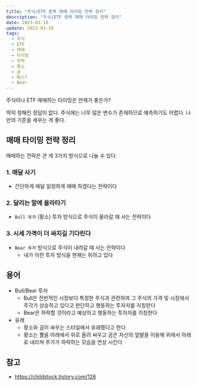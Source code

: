 ```yaml
---
title: "주식/ETF 종목 매매 타이밍 전략 정리"
description: "주식/ETF 종목 매매 타이밍 전략 정리"
date: 2023-03-18
update: 2023-03-18
tags:
  - 주식
  - ETF
  - 매매
  - 타이밍
  - 전략
  - 황소
  - 곰
  - Bull
  - Bear
---
```


주식이나 ETF 매매하는 타이밍은 언제가 좋은가?

딱히 정해진 정답이 없다. 주식에는 너무 많은 변수가 존재하므로 예측하기도 어렵다. 나만의 기준을 세우는 게 좋다.

## 매매 타이밍 전략 정리

매매하는 전략은 큰 게 3가지 방식으로 나눌 수 있다.

### 1. 매달 사기

- 간단하게 매달 일정하게 매매 하겠다는 전략이다

### 2. 달리는 말에 올라타기

- `Bull 투자` (황소) 투자 방식으로 주식이 올라갈 때 사는 전략이다

### 3. 시세 가격이 더 싸지길 기다린다

- `Bear 투자` 방식으로 주식이 내려갈 때 사는 전략이다
    - 내가 이런 투자 방식을 현재는 취하고 있다

## 용어

- Bull/Bear 투자
    - Bull은 전반적인 시장보다 특정한 주식과 관련하여 그 주식의 가격 및 시장에서 주각가 상승하고 있다고 판단하고 행동하는 투자자를 지칭한다
    - Bear은 하락할 것이라고 예상하고 행동하는 투자자를 지칭한다
- 유래
    - 황소와 곰이 싸우는 스타일에서 유래했다고 한다
    - 황소는 뿔을 아래에서 위로 올려 싸우고 곰은 자신의 앞발을 이용해 위에서 아래로 내리쳐 주가가 하락하는 모습을 연상 시킨다

## 참고

- https://childstock.tistory.com/126

